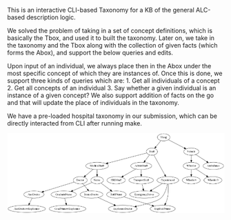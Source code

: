 This is an interactive CLI-based Taxonomy for a KB of the general ALC-based description logic.

We solved the problem of taking in a set of concept definitions, which is basically the Tbox, and used it to built the taxonomy. 
Later on, we take in the taxonomy and the Tbox along with the collection of given facts (which forms the Abox), and support the below queries and edits.

Upon input of an individual, we always place then in the Abox under the most specific concept of which they are instances of. 
Once this is done, we support three kinds of queries which are:
	1. Get all individuals of a concept
	2. Get all concepts of an individual
	3. Say whether a given individual is an instance of a given concept?
We also support addition of facts on the go and that will update the place of individuals in the taxonomy.

We have a pre-loaded hospital taxonomy in our submission, which can be directly interacted from CLI after running make. 

![The Hospital Taxonomy](https://github.com/SaurabSirpurkar/KRR_Project/blob/main/Taxonomy.png)


	
